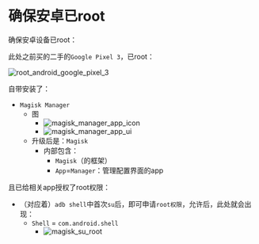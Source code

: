 # 确保安卓已root

确保安卓设备已root：

此处之前买的二手的`Google Pixel 3`，已root：

![root_android_google_pixel_3](../assets/img/root_android_google_pixel_3.jpg)

自带安装了：

* `Magisk Manager`
  * 图
    * ![magisk_manager_app_icon](../assets/img/magisk_manager_app_icon.png)
    * ![magisk_manager_app_ui](../assets/img/magisk_manager_app_ui.png)
  * 升级后是：`Magisk`
    * 内部包含：
      * `Magisk`（的框架）
      * `App`=`Manager`：管理配置界面的app

且已给相关app授权了root权限：

* （对应着）`adb shell`中首次`su`后，即可申请`root权限`，允许后，此处就会出现：
  * `Shell` = `com.android.shell`
    * ![magisk_su_root](../assets/img/magisk_su_root.png)
